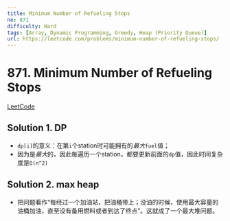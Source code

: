 ```yaml
---
title: Minimum Number of Refueling Stops
no: 871
difficulty: Hard
tags: [Array, Dynamic Programming, Greedy, Heap (Priority Queue)]
url: https://leetcode.com/problems/minimum-number-of-refueling-stops/
---
```


# 871. Minimum Number of Refueling Stops

[LeetCode](https://leetcode.com/problems/minimum-number-of-refueling-stops/)

## Solution 1. DP

- `dp[i]`的意义：在第`i`个station时可能拥有的*最大*`fuel`值；
- 因为是*最大*的，因此每遍历一个station，都要更新前面的`dp`值，因此时间复杂度是`O(n^2)`


## Solution 2. max heap

- 把问题看作“每经过一个加油站，把油桶带上；没油的时候，使用最大容量的油桶加油，直至没有备用燃料或者到达了终点”。这就成了一个最大堆问题。

